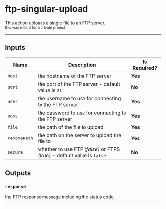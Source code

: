 # ftp-singular-upload

This action uploads a single file to an FTP server.
<br><sub>this was meant for a private project</sub>

***

## Inputs

| Name  | Description | Is Required? |
| ------------- | ------------- | ---  |
| `host`  | the hostname of the FTP server | **Yes** |
| `port`  | the port of the FTP server - default value is `21` | **No** |
| `user`  | the username to use for connecting to the FTP server | **Yes** |
| `pass`  | the password to use for connecting to the FTP server | **Yes** |
| `file`  | the path of the file to upload | **Yes** |
| `remotePath`  | the path on the server to upload the file to | **Yes** |
| `secure`  | whether to use FTP *(false)* or FTPS *(true)* - default value is `false` | **No** |
## Outputs

### `response`

the FTP response message including the status code.

***